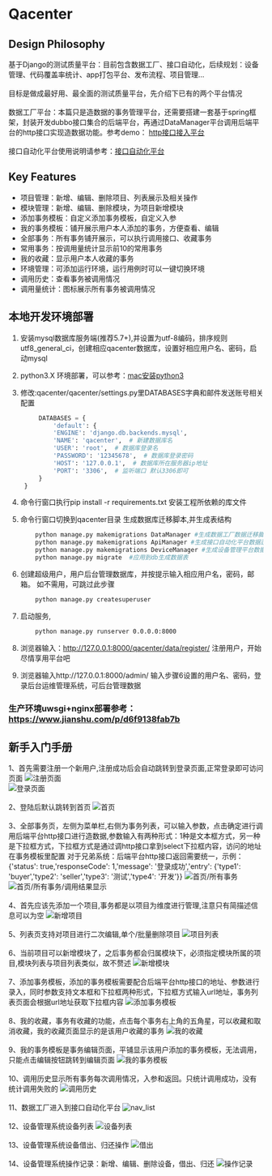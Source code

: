 Qacenter
=================

Design Philosophy
-----------------

基于Django的测试质量平台：目前包含数据工厂、接口自动化，后续规划：设备管理、代码覆盖率统计、app打包平台、发布流程、项目管理...<br>
<br>
目标是做成最好用、最全面的测试质量平台，先介绍下已有的两个平台情况<br>
<br>
数据工厂平台：本篇只是造数据的事务管理平台，还需要搭建一套基于spring框架，封装开发dubbo接口集合的后端平台，再通过DataManager平台调用后端平台的http接口实现造数据功能。参考demo： <a href="https://github.com/DataFactorys/xinyu-qacenter" title="Title">http接口接入平台</a><br>
<br>
接口自动化平台使用说明请参考：<a href="https://github.com/HttpRunner/HttpRunnerManager" title="Title">接口自动化平台</a>

Key Features
------------

- 项目管理：新增、编辑、删除项目、列表展示及相关操作
- 模块管理：新增、编辑、删除模块，为项目新增模块
- 添加事务模板：自定义添加事务模板，自定义入参
- 我的事务模板：铺开展示用户本人添加的事务，方便查看、编辑
- 全部事务：所有事务铺开展示，可以执行调用接口、收藏事务
- 常用事务：按调用量统计显示前10的常用事务
- 我的收藏：显示用户本人收藏的事务
- 环境管理：可添加运行环境，运行用例时可以一键切换环境
- 调用历史：查看事务被调用情况
- 调用量统计：图标展示所有事务被调用情况

本地开发环境部署
--------
1. 安装mysql数据库服务端(推荐5.7+),并设置为utf-8编码，排序规则utf8_general_ci，创建相应qacenter数据库，设置好相应用户名、密码，启动mysql

2. python3.X 环境部署，可以参考：<a href="https://blog.csdn.net/Tyro_java/article/details/78510301" title="Title">mac安装python3</a>

3. 修改:qacenter/qacenter/settings.py里DATABASES字典和邮件发送账号相关配置
   ```python
        DATABASES = {
            'default': {
            'ENGINE': 'django.db.backends.mysql',
            'NAME': 'qacenter',  # 新建数据库名
            'USER': 'root',  # 数据库登录名
            'PASSWORD': '12345678',  # 数据库登录密码
            'HOST': '127.0.0.1',  # 数据库所在服务器ip地址
            'PORT': '3306',  # 监听端口 默认3306即可
        }
    }
    ```

4. 命令行窗口执行pip install -r requirements.txt 安装工程所依赖的库文件

5. 命令行窗口切换到qacenter目录 生成数据库迁移脚本,并生成表结构
    ```bash
        python manage.py makemigrations DataManager #生成数据工厂数据迁移脚本
        python manage.py makemigrations ApiManager #生成接口自动化平台数据迁移脚本
        python manage.py makemigrations DeviceManager #生成设备管理平台数据迁移脚本
        python manage.py migrate  #应用到db生成数据表
    ```

6. 创建超级用户，用户后台管理数据库，并按提示输入相应用户名，密码，邮箱。 如不需用，可跳过此步骤
    ```bash
        python manage.py createsuperuser
    ```

7. 启动服务,
    ```bash
        python manage.py runserver 0.0.0.0:8000
    ```

8. 浏览器输入：http://127.0.0.1:8000/qacenter/data/register/  注册用户，开始尽情享用平台吧

9. 浏览器输入http://127.0.0.1:8000/admin/  输入步骤6设置的用户名、密码，登录后台运维管理系统，可后台管理数据

### 生产环境uwsgi+nginx部署参考：https://www.jianshu.com/p/d6f9138fab7b

新手入门手册
-----------
1、首先需要注册一个新用户,注册成功后会自动跳转到登录页面,正常登录即可访问页面
![注册页面](https://github.com/Debugback/testcenter/blob/master/DataManager/images/register.png)<br>
![登录页面](https://github.com/Debugback/testcenter/blob/master/DataManager/images/login.png)<br>
<br>
2、登陆后默认跳转到首页
![首页](https://github.com/Debugback/testcenter/blob/master/DataManager/images/index.png)<br>
<br>
3、全部事务页，左侧为菜单栏,右侧为事务列表，可以输入参数，点击确定进行调用后端平台http接口进行造数据,参数输入有两种形式：1种是文本框方式，另一种是下拉框方式，下拉框方式是通过调http接口拿到select下拉框内容，访问的地址在事务模板里配置
对于兄弟系统：后端平台http接口返回需要统一，示例：{'status': true,'responseCode': 1,'message': '登录成功','entry': {'type1': 'buyer','type2': 'seller','type3': '测试','type4': '开发'}}
![首页/所有事务](https://github.com/Debugback/testcenter/blob/master/DataManager/images/all_td.png)<br>
![首页/所有事务/调用结果显示](https://github.com/Debugback/testcenter/blob/master/DataManager/images/all_td_result.png)<br>
<br>
4、首先应该先添加一个项目,事务都是以项目为维度进行管理,注意只有简描述信息可以为空
![新增项目](https://github.com/Debugback/testcenter/blob/master/DataManager/images/add_project.png)<br>
<br>
5、列表页支持对项目进行二次编辑,单个/批量删除项目
![项目列表](https://github.com/Debugback/testcenter/blob/master/DataManager/images/project_list.png)<br>
<br>
6、当前项目可以新增模块了，之后事务都会归属模块下，必须指定模块所属的项目,模块列表与项目列表类似，故不赘述
![新增模块](https://github.com/Debugback/testcenter/blob/master/DataManager/images/add_module.png)<br>
<br>
7、添加事务模板，添加的事务模板需要配合后端平台http接口的地址、参数进行录入，同时参数支持文本框和下拉框两种形式，下拉框方式输入url地址，事务列表页面会根据url地址获取下拉框内容
![添加事务模板](https://github.com/Debugback/testcenter/blob/master/DataManager/images/add_td.png)<br>
<br>
8、我的收藏，事务有收藏的功能，点击每个事务右上角的五角星，可以收藏和取消收藏，我的收藏页面显示的是该用户收藏的事务
![我的收藏](https://github.com/Debugback/testcenter/blob/master/DataManager/images/my_fav.png)<br>
<br>
9、我的事务模板是事务编辑页面，平铺显示该用户添加的事务模板，无法调用，只能点击编辑按钮跳转到编辑页面
![我的事务模板](https://github.com/Debugback/testcenter/blob/master/DataManager/images/my_tds.png)<br>
<br>
10、调用历史显示所有事务每次调用情况，入参和返回。只统计调用成功，没有统计调用失败的
![调用历史](https://github.com/Debugback/testcenter/blob/master/DataManager/images/record.png)<br>
<br>
11、数据工厂进入到接口自动化平台
![nav_list](https://github.com/Debugback/testcenter/blob/master/DataManager/images/floor.png)<br>
<br>
12、设备管理系统设备列表
![设备列表](https://github.com/Debugback/testcenter/blob/master/DeviceManager/images/device_list.png)<br>
<br>
13、设备管理系统设备借出、归还操作
![借出](https://github.com/Debugback/testcenter/blob/master/DeviceManager/images/lend.png)<br>
<br>
14、设备管理系统操作记录：新增、编辑、删除设备，借出、归还
![操作记录](https://github.com/Debugback/testcenter/blob/master/DeviceManager/images/operate_record.png)<br>
<br>